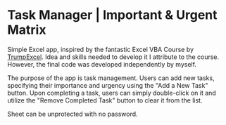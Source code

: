 # Task Manager | Important & Urgent Matrix

Simple Excel app, inspired by the fantastic Excel VBA Course by [TrumpExcel](https://www.youtube.com/@trumpexcel). Idea and skills needed to develop it I attribute to the course. However, the final code was developed independently by myself.

The purpose of the app is task management. Users can add new tasks, specifying their importance and urgency using the "Add a New Task" button. Upon completing a task, users can simply double-click on it and utilize the "Remove Completed Task" button to clear it from the list.

Sheet can be unprotected with no password.
